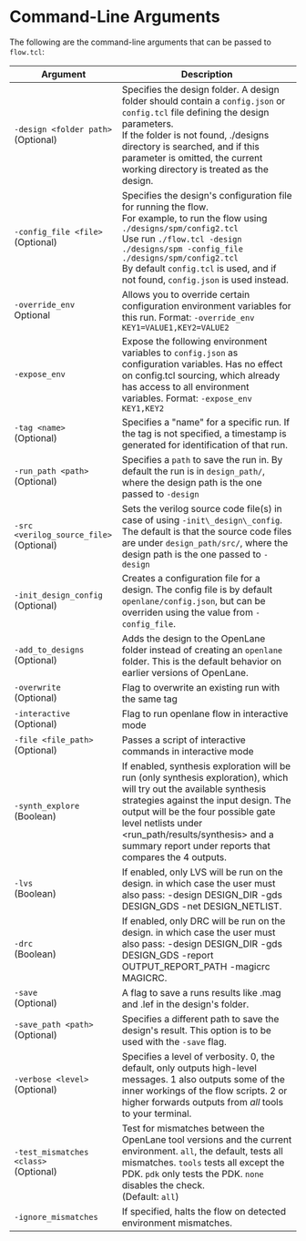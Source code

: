 # Command-Line Arguments

The following are the command-line arguments that can be passed to `flow.tcl`:

| Argument | Description |
| - | - |
| `-design <folder path>`  <br>(Optional) | Specifies the design folder. A design folder should contain a `config.json` or `config.tcl` file defining the design parameters. <br> If the folder is not found, ./designs directory is searched, and if this parameter is omitted, the current working directory is treated as the design. |
| `-config_file <file>`  <br>(Optional) | Specifies the design's configuration file for running the flow.  <br>For example, to run the flow using `./designs/spm/config2.tcl`  <br>Use run `./flow.tcl -design ./designs/spm -config_file ./designs/spm/config2.tcl`  <br>By default `config.tcl` is used, and if not found, `config.json` is used instead. |
| `-override_env` <br> Optional | Allows you to override certain configuration environment variables for this run. Format: `-override_env KEY1=VALUE1,KEY2=VALUE2` |
| `-expose_env` | Expose the following environment variables to `config.json` as configuration variables. Has no effect on config.tcl sourcing, which already has access to all environment variables. Format: `-expose_env KEY1,KEY2` |
| `-tag <name>`  <br>(Optional) | Specifies a "name" for a specific run. If the tag is not specified, a timestamp is generated for identification of that run.  |
| `-run_path <path>`  <br>(Optional) | Specifies a `path` to save the run in. By default the run is in `design_path/`, where the design path is the one passed to `-design` |
| `-src <verilog_source_file>`  <br>(Optional) | Sets the verilog source code file(s) in case of using `-init\_design\_config`.  <br>The default is that the source code files are under `design_path/src/`, where the design path is the one passed to `-design` |
| `-init_design_config`  <br>(Optional) | Creates a configuration file for a design. The config file is by default `openlane/config.json`, but can be overriden using the value from `-config_file`.  |
| `-add_to_designs` <br>(Optional) | Adds the design to the OpenLane folder instead of creating an `openlane` folder. This is the default behavior on earlier versions of OpenLane. |
| `-overwrite`  <br>(Optional) | Flag to overwrite an existing run with the same tag |
| `-interactive`  <br>(Optional) | Flag to run openlane flow in interactive mode |
| `-file <file_path>`  <br>(Optional) | Passes a script of interactive commands in interactive mode |
| `-synth_explore`  <br>(Boolean) | If enabled, synthesis exploration will be run (only synthesis exploration), which will try out the available synthesis strategies against the input design. The output will be the four possible gate level netlists under &lt;run_path/results/synthesis&gt; and a summary report under reports that compares the 4 outputs. |
| `-lvs`  <br>(Boolean) | If enabled, only LVS will be run on the design. in which case the user must also pass: -design DESIGN\_DIR -gds DESIGN\_GDS -net DESIGN_NETLIST. |
| `-drc`  <br>(Boolean) | If enabled, only DRC will be run on the design. in which case the user must also pass: -design DESIGN\_DIR -gds DESIGN\_GDS -report OUTPUT\_REPORT\_PATH -magicrc MAGICRC. |
| `-save`  <br>(Optional) |  A flag to save a runs results like .mag and .lef in the design's folder. |
| `-save_path <path>`  <br>(Optional) | Specifies a different path to save the design's result. This option is to be used with the `-save` flag. |
| `-verbose <level>` <br>(Optional) | Specifies a level of verbosity. 0, the default, only outputs high-level messages. 1 also outputs some of the inner workings of the flow scripts. 2 or higher forwards outputs from _all_ tools to your terminal. |
| `-test_mismatches <class>` <br>(Optional) | Test for mismatches between the OpenLane tool versions and the current environment. `all`, the default, tests all mismatches. `tools` tests all except the PDK. `pdk` only tests the PDK. `none` disables the check.<br> (Default: `all`) |
| `-ignore_mismatches` | If specified, halts the flow on detected environment mismatches. |